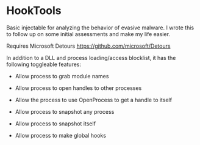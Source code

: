 # HookTools
Basic injectable for analyzing the behavior of evasive malware. I wrote this to follow up on some initial assessments and make my life easier.

Requires Microsoft Detours
https://github.com/microsoft/Detours

In addition to a DLL and process loading/access blocklist, it has the following toggleable features:


- Allow process to grab module names

- Allow process to open handles to other processes

- Allow the process to use OpenProcess to get a handle to itself

- Allow process to snapshot any process

- Allow process to snapshot itself

- Allow process to make global hooks

